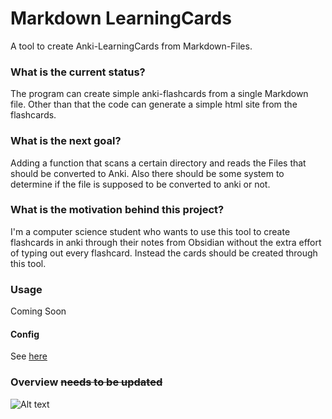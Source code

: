 # Markdown LearningCards
 A tool to create Anki-LearningCards from Markdown-Files.
 
 ### What is the current status?
 The program can create simple anki-flashcards from a single Markdown file.
 Other than that the code can generate a simple html site from the flashcards.

 ### What is the next goal?
 Adding a function that scans a certain directory and reads the Files that should be converted to Anki.
 Also there should be some system to determine if the file is supposed to be converted to anki or not.

 ### What is the motivation behind this project?
 I'm a computer science student who wants to use this tool to create flashcards in anki through their notes from Obsidian without the extra effort of typing out every flashcard. 
 Instead the cards should be created through this tool.

### Usage

Coming Soon

#### Config

See [here](./current_config_support.md)

### Overview ~~needs to be updated~~
 ![Alt text](<Markdown2Anki - Visualized.png>)
 
 
